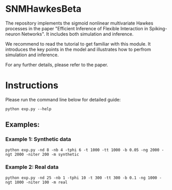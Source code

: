 # SNMHawkesBeta
The repository implements the sigmoid nonlinear multivariate Hawkes processes in the paper "Efficient Inference of Flexible Interaction in Spiking-neuron Networks". It includes both simulation and inference. 

We recommend to read the tutorial to get familiar with this module. It introduces the key points in the model and illustrates how to perfrom simulation and inference.

For any further details, please refer to the paper. 

# Instructions
Please run the command line below for detailed guide:
```
python exp.py --help 
```
## Examples:

### Example 1: Synthetic data
```
python exp.py -nd 8 -nb 4 -tphi 6 -t 1000 -tt 1000 -b 0.05 -ng 2000 -ngt 2000 -niter 200 -m synthetic
```
### Example 2: Real data
```
python exp.py -nd 25 -nb 1 -tphi 10 -t 300 -tt 300 -b 0.1 -ng 1000 -ngt 1000 -niter 100 -m real
```
